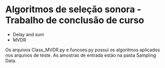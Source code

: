 # Algoritmos de seleção sonora - Trabalho de conclusão de curso
- Delay and sum
- MVDR

Os arquivos Class_MVDR.py e funcoes.py possui os algoritmos aplicados nos arquivos de teste.
As amostras de entrada estão na pasta Sampling Data.
